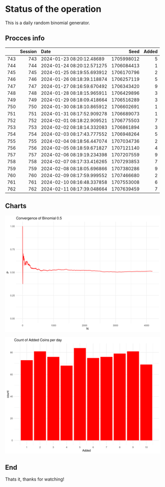 # Status of the operation
  
  This is a daily random binomial generator.
  
## Procces info

|    | Session|Date                       |       Seed| Added|
|:---|-------:|:--------------------------|----------:|-----:|
|743 |     743|2024-01-23 08:20:12.48689  | 1705998012|     5|
|744 |     744|2024-01-24 08:20:12.571275 | 1706084413|     1|
|745 |     745|2024-01-25 08:19:55.693912 | 1706170796|     2|
|746 |     746|2024-01-26 08:18:39.118874 | 1706257119|     5|
|747 |     747|2024-01-27 08:16:59.670492 | 1706343420|     9|
|748 |     748|2024-01-28 08:18:15.965911 | 1706429896|     3|
|749 |     749|2024-01-29 08:18:09.418664 | 1706516289|     3|
|750 |     750|2024-01-30 08:18:10.865912 | 1706602691|     1|
|751 |     751|2024-01-31 08:17:52.909278 | 1706689073|     1|
|752 |     752|2024-02-01 08:18:22.909521 | 1706775503|     7|
|753 |     753|2024-02-02 08:18:14.332083 | 1706861894|     3|
|754 |     754|2024-02-03 08:17:43.777552 | 1706948264|     5|
|755 |     755|2024-02-04 08:18:56.447074 | 1707034736|     2|
|756 |     756|2024-02-05 08:18:59.671827 | 1707121140|     4|
|757 |     757|2024-02-06 08:19:19.234398 | 1707207559|     9|
|758 |     758|2024-02-07 08:17:33.416265 | 1707293853|     7|
|759 |     759|2024-02-08 08:18:05.696866 | 1707380286|     9|
|760 |     760|2024-02-09 08:17:59.999552 | 1707466680|     2|
|761 |     761|2024-02-10 08:16:48.337858 | 1707553008|     6|
|762 |     762|2024-02-11 08:17:39.048664 | 1707639459|     7|

## Charts 

![](charts/plot1.png)

![](charts/plot2.png)

## End

Thats it, thanks for watching!
